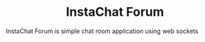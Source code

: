 <h1 align="center">InstaChat Forum</h1>
<p align="left">
</p>

InstaChat Forum is simple chat room application using web sockets



